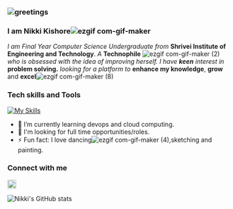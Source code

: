 ### ![greetings](https://user-images.githubusercontent.com/72200951/189470935-6728b429-07e2-4794-8ef7-369b5c64af87.gif)
### I am Nikki Kishore![ezgif com-gif-maker](https://user-images.githubusercontent.com/72200951/189480164-8f182c88-549e-4bb8-8183-8fd508435fc6.gif)


*I am Final Year Computer Science Undergraduate from* **Shrivei Institute of Engineering and Technology**.
*A* **Technophile** ![ezgif com-gif-maker (2)](https://user-images.githubusercontent.com/72200951/189470703-b6cbb9cf-c04b-4370-9a5b-a9bf0212ad1a.gif)*who is obsessed with the idea of improving herself.*
*I have **keen** interest in* **problem solving.** 
*looking for a platform to* **enhance my knowledge**, **grow** and **excel**![ezgif com-gif-maker (8)](https://user-images.githubusercontent.com/72200951/189480327-fe32c3b0-fa59-40ec-823f-8aeb00117af5.gif)

### Tech skills and Tools

[![My Skills](https://skillicons.dev/icons?i=c,python,java,html,css,mysql,git,github,androidstudio)](https://skillicons.dev)


  
- 🌱 I’m currently learning devops and cloud computing.
- 👀 I'm looking for full time opportunities/roles.
- ⚡ Fun fact: I love dancing![ezgif com-gif-maker (4)](https://user-images.githubusercontent.com/72200951/189479321-601e1c46-d521-4cab-89f2-bef0da40b5ec.gif),sketching                and painting.

### Connect with me

<a href="https://www.linkedin.com/in/nikki-kishore-86251b1b6/" target="blank"><img align="center"
src="https://raw.githubusercontent.com/rahuldkjain/github-profile-readme-generator/master/src/images/icons/Social/linked-in-alt.svg" alt="nikki_kishore" height="20" width="20" /></a> &nbsp;



![Nikki's GitHub stats](https://github-readme-stats.vercel.app/api?username=23Nikki&show_icons=true&theme=radical)
